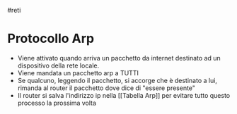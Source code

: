 #reti 
# Protocollo Arp
- Viene attivato quando arriva un pacchetto da internet destinato ad un dispositivo della rete locale.
- Viene mandata un pacchetto arp a TUTTI
-  Se qualcuno, leggendo il pacchetto, si accorge che è destinato a lui, rimanda al router il pacchetto dove dice di "essere presente"
-  Il router si salva l'indirizzo ip nella [[Tabella Arp]] per evitare tutto questo processo la prossima volta